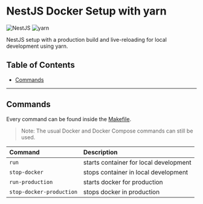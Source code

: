 # NestJS Docker Setup with yarn

<p>
    <img alt="NestJS" src="https://img.shields.io/badge/-NestJS-informational?style=for-the-badge&logo=nestjs&logoColor=white&color=E0234E" />
    <img alt="yarn" src="https://img.shields.io/badge/-yarn-informational?style=for-the-badge&logo=yarn&logoColor=white&color=2C8EBB" />
</p>

NestJS setup with a production build and live-reloading for local development using yarn.

## Table of Contents

* [Commands](#Commands)

---

## Commands

Every command can be found inside the [Makefile](Makefile).

> Note: The usual Docker and Docker Compose commands can still be used.

| Command                    | Description                            |
|:---------------------------|:---------------------------------------|
| ``run``                    | starts container for local development |
| ``stop-docker``            | stops container in local development   |
| ``run-production``         | starts docker for production           |
| ``stop-docker-production`` | stops docker in production             |
